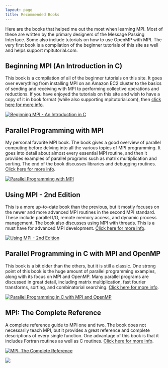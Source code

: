 ```yaml
---
layout: page
title: Recommended Books
---
```


Here are the books that helped me out the most when learning MPI. Most of these are written by the primary designers of the Message Passing Interface. Some also include tutorials on how to use OpenMP with MPI. The very first book is a compilation of the beginner tutorials of this site as well and helps support mpitutorial.com.

## Beginning MPI (An Introduction in C)
This book is a compilation of all of the beginner tutorials on this site. It goes over everything from installing MPI on an Amazon EC2 cluster to the basics of sending and receiving with MPI to performing collective operations and reductions. If you have enjoyed the tutorials on this site and wish to have a copy of it in book format (while also supporting mpitutorial.com), then [click here for more info](http://www.amazon.com/gp/product/B00HM7O0M8/ref=as_li_qf_sp_asin_il_tl?ie=UTF8&camp=1789&creative=9325&creativeASIN=B00HM7O0M8&linkCode=as2&tag=softengiintet-20).

[![Beginning MPI - An Introduction in C](http://ws.assoc-amazon.com/widgets/q?_encoding=UTF8&Format=_SL110_&ASIN=B00HM7O0M8&MarketPlace=US&ID=AsinImage&WS=1&tag=softengiintet-20&ServiceVersion=20070822)](http://www.amazon.com/gp/product/B00HM7O0M8/ref=as_li_qf_sp_asin_il_tl?ie=UTF8&camp=1789&creative=9325&creativeASIN=B00HM7O0M8&linkCode=as2&tag=softengiintet-20)

## Parallel Programming with MPI
My personal favorite MPI book. The book gives a good overview of parallel computing before delving into all the various topics of MPI programming. It goes into detail about almost every essential MPI routine, and then it provides examples of parallel programs such as matrix multiplication and sorting. The end of the book discusses libraries and debugging routines. [Click here for more info](http://www.amazon.com/gp/product/1558603395/ref=as_li_qf_sp_asin_il?ie=UTF8&tag=softengiintet-20&linkCode=as2&camp=217145&creative=399377&creativeASIN=1558603395).

[![Parallel Programming with MPI](http://ws.assoc-amazon.com/widgets/q?_encoding=UTF8&Format=_SL110_&ASIN=1558603395&MarketPlace=US&ID=AsinImage&WS=1&tag=softengiintet-20&ServiceVersion=20070822)](http://www.amazon.com/gp/product/1558603395/ref=as_li_qf_sp_asin_il?ie=UTF8&tag=softengiintet-20&linkCode=as2&camp=217145&creative=399377&creativeASIN=1558603395)

## Using MPI - 2nd Edition
This is a more up-to-date book than the previous, but it mostly focuses on the newer and more advanced MPI routines in the second MPI standard. These include parallel I/O, remote memory access, and dynamic process management. The book also discusses using MPI with threads. This is a must have for advanced MPI development. [Click here for more info](http://www.amazon.com/gp/product/0262571323/ref=as_li_tf_il?ie=UTF8&tag=softengiintet-20&linkCode=as2&camp=217145&creative=399377&creativeASIN=0262571323).

[![Using MPI - 2nd Edition](http://ws.assoc-amazon.com/widgets/q?_encoding=UTF8&Format=_SL110_&ASIN=0262571323&MarketPlace=US&ID=AsinImage&WS=1&tag=softengiintet-20&ServiceVersion=20070822)](http://www.amazon.com/gp/product/0262571323/ref=as_li_tf_il?ie=UTF8&tag=softengiintet-20&linkCode=as2&camp=217145&creative=399377&creativeASIN=0262571323)

## Parallel Programming in C with MPI and OpenMP
This book is a bit older than the others, but it is still a classic. One strong point of this book is the huge amount of parallel programming examples, along with its focus on MPI and OpenMP. Many parallel programs are discussed in great detail, including matrix multiplication, fast fourier transforms, sorting, and combinatorial searching. [Click here for more info](http://www.amazon.com/gp/product/0071232656/ref=as_li_tf_il?ie=UTF8&tag=softengiintet-20&linkCode=as2&camp=217145&creative=399377&creativeASIN=0071232656).

[![Parallel Programming in C with MPI and OpenMP](http://ws.assoc-amazon.com/widgets/q?_encoding=UTF8&Format=_SL110_&ASIN=0071232656&MarketPlace=US&ID=AsinImage&WS=1&tag=softengiintet-20&ServiceVersion=20070822)](http://www.amazon.com/gp/product/0071232656/ref=as_li_tf_il?ie=UTF8&tag=softengiintet-20&linkCode=as2&camp=217145&creative=399377&creativeASIN=0071232656)

## MPI: The Complete Reference
A complete reference guide to MPI one and two. The book does not necessarily teach MPI, but it provides a great reference and complete descriptions of every single function. One advantage of this book is that it includes Fortran routines as well as C routines. [Click here for more info](http://www.amazon.com/gp/product/0262692163/ref=as_li_tf_il?ie=UTF8&tag=softengiintet-20&linkCode=as2&camp=217145&creative=399377&creativeASIN=0262692163).

[![MPI: The Complete Reference](http://ws.assoc-amazon.com/widgets/q?_encoding=UTF8&Format=_SL110_&ASIN=0262692163&MarketPlace=US&ID=AsinImage&WS=1&tag=softengiintet-20&ServiceVersion=20070822)](http://www.amazon.com/gp/product/0262692163/ref=as_li_tf_il?ie=UTF8&tag=softengiintet-20&linkCode=as2&camp=217145&creative=399377&creativeASIN=0262692163)

![](http://www.assoc-amazon.com/e/ir?t=softengiintet-20&l=as2&o=1&a=0262692163&camp=217145&creative=399377)